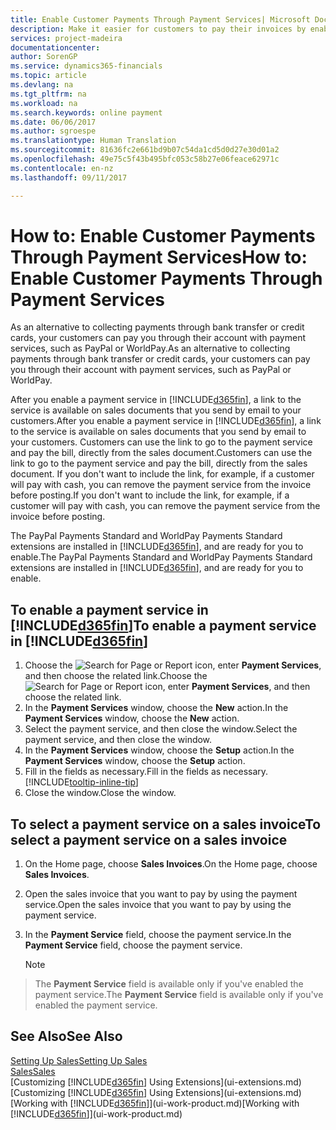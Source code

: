 ```yaml
---
title: Enable Customer Payments Through Payment Services| Microsoft Docs
description: Make it easier for customers to pay their invoices by enabling payment services.
services: project-madeira
documentationcenter: 
author: SorenGP
ms.service: dynamics365-financials
ms.topic: article
ms.devlang: na
ms.tgt_pltfrm: na
ms.workload: na
ms.search.keywords: online payment
ms.date: 06/06/2017
ms.author: sgroespe
ms.translationtype: Human Translation
ms.sourcegitcommit: 81636fc2e661bd9b07c54da1cd5d0d27e30d01a2
ms.openlocfilehash: 49e75c5f43b495bfc053c58b27e06feace62971c
ms.contentlocale: en-nz
ms.lasthandoff: 09/11/2017

---
```

# <a name="how-to-enable-customer-payments-through-payment-services"></a><span data-ttu-id="e01a9-103">How to: Enable Customer Payments Through Payment Services</span><span class="sxs-lookup"><span data-stu-id="e01a9-103">How to: Enable Customer Payments Through Payment Services</span></span>
<span data-ttu-id="e01a9-104">As an alternative to collecting payments through bank transfer or credit cards, your customers can pay you through their account with payment services, such as PayPal or WorldPay.</span><span class="sxs-lookup"><span data-stu-id="e01a9-104">As an alternative to collecting payments through bank transfer or credit cards, your customers can pay you through their account with payment services, such as PayPal or WorldPay.</span></span>  

<span data-ttu-id="e01a9-105">After you enable a payment service in [!INCLUDE[d365fin](includes/d365fin_md.md)], a link to the service is available on sales documents that you send by email to your customers.</span><span class="sxs-lookup"><span data-stu-id="e01a9-105">After you enable a payment service in [!INCLUDE[d365fin](includes/d365fin_md.md)], a link to the service is available on sales documents that you send by email to your customers.</span></span> <span data-ttu-id="e01a9-106">Customers can use the link to go to the payment service and pay the bill, directly from the sales document.</span><span class="sxs-lookup"><span data-stu-id="e01a9-106">Customers can use the link to go to the payment service and pay the bill, directly from the sales document.</span></span> <span data-ttu-id="e01a9-107">If you don't want to include the link, for example, if a customer will pay with cash, you can remove the payment service from the invoice before posting.</span><span class="sxs-lookup"><span data-stu-id="e01a9-107">If you don't want to include the link, for example, if a customer will pay with cash, you can remove the payment service from the invoice before posting.</span></span>  

<span data-ttu-id="e01a9-108">The PayPal Payments Standard and WorldPay Payments Standard extensions are installed in [!INCLUDE[d365fin](includes/d365fin_md.md)], and are ready for you to enable.</span><span class="sxs-lookup"><span data-stu-id="e01a9-108">The PayPal Payments Standard and WorldPay Payments Standard extensions are installed in [!INCLUDE[d365fin](includes/d365fin_md.md)], and are ready for you to enable.</span></span>  

## <a name="to-enable-a-payment-service-in-included365finincludesd365finmdmd"></a><span data-ttu-id="e01a9-109">To enable a payment service in [!INCLUDE[d365fin](includes/d365fin_md.md)]</span><span class="sxs-lookup"><span data-stu-id="e01a9-109">To enable a payment service in [!INCLUDE[d365fin](includes/d365fin_md.md)]</span></span>
1. <span data-ttu-id="e01a9-110">Choose the ![Search for Page or Report](media/ui-search/search_small.png "Search for Page or Report icon") icon, enter **Payment Services**, and then choose the related link.</span><span class="sxs-lookup"><span data-stu-id="e01a9-110">Choose the ![Search for Page or Report](media/ui-search/search_small.png "Search for Page or Report icon") icon, enter **Payment Services**, and then choose the related link.</span></span>  
2. <span data-ttu-id="e01a9-111">In the **Payment Services** window, choose the **New** action.</span><span class="sxs-lookup"><span data-stu-id="e01a9-111">In the **Payment Services** window, choose the **New** action.</span></span>  
3. <span data-ttu-id="e01a9-112">Select the payment service, and then close the window.</span><span class="sxs-lookup"><span data-stu-id="e01a9-112">Select the payment service, and then close the window.</span></span>  
4. <span data-ttu-id="e01a9-113">In the **Payment Services** window, choose the **Setup** action.</span><span class="sxs-lookup"><span data-stu-id="e01a9-113">In the **Payment Services** window, choose the **Setup** action.</span></span>  
5. <span data-ttu-id="e01a9-114">Fill in the fields as necessary.</span><span class="sxs-lookup"><span data-stu-id="e01a9-114">Fill in the fields as necessary.</span></span> [!INCLUDE[tooltip-inline-tip](includes/tooltip-inline-tip_md.md)]  
6. <span data-ttu-id="e01a9-115">Close the window.</span><span class="sxs-lookup"><span data-stu-id="e01a9-115">Close the window.</span></span>  

## <a name="to-select-a-payment-service-on-a-sales-invoice"></a><span data-ttu-id="e01a9-116">To select a payment service on a sales invoice</span><span class="sxs-lookup"><span data-stu-id="e01a9-116">To select a payment service on a sales invoice</span></span>
1. <span data-ttu-id="e01a9-117">On the Home page, choose **Sales Invoices**.</span><span class="sxs-lookup"><span data-stu-id="e01a9-117">On the Home page, choose **Sales Invoices**.</span></span>  
2. <span data-ttu-id="e01a9-118">Open the sales invoice that you want to pay by using the payment service.</span><span class="sxs-lookup"><span data-stu-id="e01a9-118">Open the sales invoice that you want to pay by using the payment service.</span></span>  
3. <span data-ttu-id="e01a9-119">In the **Payment Service** field, choose the payment service.</span><span class="sxs-lookup"><span data-stu-id="e01a9-119">In the **Payment Service** field, choose the payment service.</span></span>  
  
    > [!NOTE]  
>   <span data-ttu-id="e01a9-120">The **Payment Service** field is available only if you've enabled the payment service.</span><span class="sxs-lookup"><span data-stu-id="e01a9-120">The **Payment Service** field is available only if you've enabled the payment service.</span></span>  

## <a name="see-also"></a><span data-ttu-id="e01a9-121">See Also</span><span class="sxs-lookup"><span data-stu-id="e01a9-121">See Also</span></span>  
[<span data-ttu-id="e01a9-122">Setting Up Sales</span><span class="sxs-lookup"><span data-stu-id="e01a9-122">Setting Up Sales</span></span>](sales-setup-sales.md)  
[<span data-ttu-id="e01a9-123">Sales</span><span class="sxs-lookup"><span data-stu-id="e01a9-123">Sales</span></span>](sales-manage-sales.md)  
<span data-ttu-id="e01a9-124">[Customizing [!INCLUDE[d365fin](includes/d365fin_md.md)] Using Extensions](ui-extensions.md)</span><span class="sxs-lookup"><span data-stu-id="e01a9-124">[Customizing [!INCLUDE[d365fin](includes/d365fin_md.md)] Using Extensions](ui-extensions.md)</span></span>  
<span data-ttu-id="e01a9-125">[Working with [!INCLUDE[d365fin](includes/d365fin_md.md)]](ui-work-product.md)</span><span class="sxs-lookup"><span data-stu-id="e01a9-125">[Working with [!INCLUDE[d365fin](includes/d365fin_md.md)]](ui-work-product.md)</span></span>  

